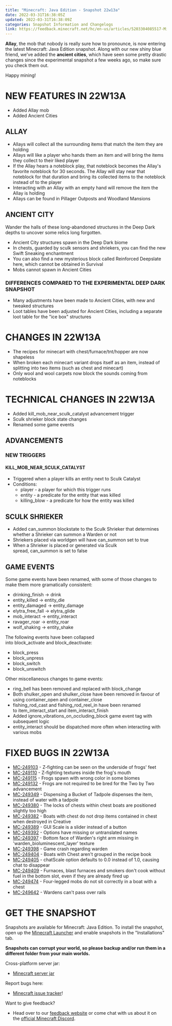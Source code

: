 ```yaml
---
title: "Minecraft: Java Edition - Snapshot 22w13a"
date: 2022-03-31T16:38:05Z
updated: 2022-03-31T16:38:09Z
categories: Snapshot Information and Changelogs
link: https://feedback.minecraft.net/hc/en-us/articles/5203304085517-Minecraft-Java-Edition-Snapshot-22w13a
---
```


**Allay**, the mob that nobody is really sure how to pronounce, is now entering the latest Minecraft: Java Edition snapshot. Along with our new shiny blue friend, we\'ve added the **ancient cities**, which have seen some pretty drastic changes since the experimental snapshot a few weeks ago, so make sure you check them out. 

Happy mining!

# NEW FEATURES IN 22W13A

-   Added Allay mob
-   Added Ancient Cities

## ALLAY

-   Allays will collect all the surrounding items that match the item they are holding
-   Allays will like a player who hands them an item and will bring the items they collect to their liked player
-   If the Allay hears a noteblock play, that noteblock becomes the Allay's favorite noteblock for 30 seconds. The Allay will stay near that noteblock for that duration and bring its collected items to the noteblock instead of to the player
-   Interacting with an Allay with an empty hand will remove the item the Allay is holding
-   Allays can be found in Pillager Outposts and Woodland Mansions

## ANCIENT CITY

Wander the halls of these long-abandoned structures in the Deep Dark depths to uncover some relics long forgotten.

-   Ancient City structures spawn in the Deep Dark biome
-   In chests, guarded by sculk sensors and shriekers, you can find the new Swift Sneaking enchantment
-   You can also find a new mysterious block called Reinforced Deepslate here, which cannot be obtained in Survival
-   Mobs cannot spawn in Ancient Cities

### DIFFERENCES COMPARED TO THE EXPERIMENTAL DEEP DARK SNAPSHOT

-   Many adjustments have been made to Ancient Cities, with new and tweaked structures
-   Loot tables have been adjusted for Ancient Cities, including a separate loot table for the "ice box" structures

# CHANGES IN 22W13A

-   The recipes for minecart with chest/furnace/tnt/hopper are now shapeless
-   When broken each minecart variant drops itself as an item, instead of splitting into two items (such as chest and minecart)
-   Only wool and wool carpets now block the sounds coming from noteblocks

# TECHNICAL CHANGES IN 22W13A

-   Added kill_mob_near_sculk_catalyst advancement trigger
-   Sculk shrieker block state changes
-   Renamed some game events

## ADVANCEMENTS

### NEW TRIGGERS

#### KILL_MOB_NEAR_SCULK_CATALYST

-   Triggered when a player kills an entity next to Sculk Catalyst
-   Conditions:
    -   player - a player for which this trigger runs
    -   entity - a predicate for the entity that was killed
    -   killing_blow - a predicate for how the entity was killed

## SCULK SHRIEKER

-   Added can_summon blockstate to the Sculk Shrieker that determines whether a Shrieker can summon a Warden or not
-   Shriekers placed via worldgen will have can_summon set to true
-   When a Shrieker is placed or generated via Sculk spread, can_summon is set to false

## GAME EVENTS

Some game events have been renamed, with some of those changes to make them more gramatically consistent:

-   drinking_finish -\> drink
-   entity_killed -\> entity_die
-   entity_damaged -\> entity_damage
-   elytra_free_fall -\> elytra_glide
-   mob_interact -\> entity_interact
-   ravager_roar -\> entity_roar
-   wolf_shaking -\> entity_shake

The following events have been collapsed into block_activate and block_deactivate:

-   block_press
-   block_unpress
-   block_switch
-   block_unswitch

Other miscellaneous changes to game events:

-   ring_bell has been removed and replaced with block_change
-   Both shulker_open and shulker_close have been removed in favour of using container_open and container_close
-   fishing_rod_cast and fishing_rod_reel_in have been renamed to item_interact_start and item_interact_finish
-   Added ignore_vibrations_on_occluding_block game event tag with subsequent logic
-   entity_interact should be dispatched more often when interacting with various mobs

# FIXED BUGS IN 22W13A

-   [MC-249103](https://bugs.mojang.com/browse/MC-249103) - Z-fighting can be seen on the underside of frogs' feet
-   [MC-249110](https://bugs.mojang.com/browse/MC-249110) - Z-fighting textures inside the frog's mouth
-   [MC-249115](https://bugs.mojang.com/browse/MC-249115) - Frogs spawn with wrong color in some biomes
-   [MC-249132](https://bugs.mojang.com/browse/MC-249132) - Frogs are not required to be bred for the Two by Two advancement
-   [MC-249349](https://bugs.mojang.com/browse/MC-249349) - Dispensing a Bucket of Tadpole dispenses the item, instead of water with a tadpole
-   [MC-249380](https://bugs.mojang.com/browse/MC-249380) - The locks of chests within chest boats are positioned slightly too high
-   [MC-249382](https://bugs.mojang.com/browse/MC-249382) - Boats with chest do not drop items contained in chest when destroyed in Creative
-   [MC-249389](https://bugs.mojang.com/browse/MC-249389) - GUI Scale is a slider instead of a button
-   [MC-249392](https://bugs.mojang.com/browse/MC-249392) - Options have missing or untranslated names
-   [MC-249397](https://bugs.mojang.com/browse/MC-249397) - Bottom face of Warden's right arm missing in 'warden_bioluminescent_layer' texture
-   [MC-249398](https://bugs.mojang.com/browse/MC-249398) - Game crash regarding warden
-   [MC-249404](https://bugs.mojang.com/browse/MC-249404) - Boats with Chest aren't grouped in the recipe book
-   [MC-249405](https://bugs.mojang.com/browse/MC-249405) - chatScale option defaults to 0.0 instead of 1.0, causing chat to disappear
-   [MC-249409](https://bugs.mojang.com/browse/MC-249409) - Furnaces, blast furnaces and smokers don't cook without fuel in the bottom slot, even if they are already fired up
-   [MC-249474](https://bugs.mojang.com/browse/MC-249474) - Four-legged mobs do not sit correctly in a boat with a chest
-   [MC-249642](https://bugs.mojang.com/browse/MC-249642) - Wardens can't pass over rails

# GET THE SNAPSHOT

Snapshots are available for Minecraft: Java Edition. To install the snapshot, open up the [Minecraft Launcher](https://www.minecraft.net/download.html) and enable snapshots in the \"Installations\" tab.

**Snapshots can corrupt your world, so please backup and/or run them in a different folder from your main worlds.**

Cross-platform server jar:

-   [Minecraft server jar](https://launcher.mojang.com/v1/objects/7c8afca77bb9a73d31cdc70f2f68b4119d581455/server.jar)

Report bugs here:

-   [Minecraft issue tracker](https://bugs.mojang.com/browse/MC)!

Want to give feedback?

-   Head over to our [feedback website](https://aka.ms/JavaSnapshotFeedback?ref=minecraftnet) or come chat with us about it on the [official Minecraft Discord](https://discordapp.com/invite/minecraft).

